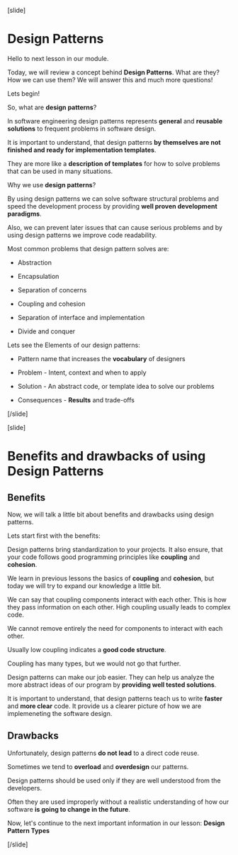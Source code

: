 [slide]

# Design Patterns

Hello to next lesson in our module.

Today, we will review a concept behind **Design Patterns**. What are they? How we can use them? We will answer this and much more questions!

Lets begin!

So, what are **design patterns**?

In software engineering design patterns represents **general** and **reusable solutions** to frequent problems in software design.

It is important to understand, that design patterns **by themselves are not finished and ready for implementation templates**.

They are more like a **description of templates** for how to solve problems that can be used in many situations.

Why we use **design patterns**?

By using design patterns we can solve software structural problems and speed the development process by providing **well proven development paradigms**.

Also, we can prevent later issues that can cause serious problems and by using design patterns we improve code readability.

Most common problems that design pattern solves are:

- Abstraction

- Encapsulation

- Separation of concerns 

- Coupling and cohesion

- Separation of interface and implementation

- Divide and conquer

Lets see the Elements of our design patterns:

- Pattern name that increases the **vocabulary** of designers

- Problem - Intent, context and when to apply

- Solution - An abstract code, or template idea to solve our problems

- Consequences - **Results** and trade-offs


[/slide]


[slide]

# Benefits and drawbacks of using Design Patterns

## Benefits

Now, we will talk a little bit about benefits and drawbacks using design patterns.

Lets start first with the benefits:

Design patterns bring standardization to your projects. It also ensure, that your code follows good programming principles like **coupling** and **cohesion**.

We learn in previous lessons the basics of **coupling** and **cohesion**, but today we will try to expand our knowledge a little bit.

We can say that coupling components interact with each other. This is how they pass information on each other. High coupling usually leads to complex code.

We cannot remove entirely the need for components to interact with each other.

Usually low coupling indicates a **good code structure**.

Coupling has many types, but we would not go that further.

Design patterns can make our job easier. They can help us analyze the more abstract ideas of our program by **providing well tested solutions**.

It is important to understand, that design patterns teach us to write **faster** and **more clear** code. It provide us a clearer picture of how we are implemeneting the software design.

## Drawbacks

Unfortunately, design patterns **do not lead** to a direct code reuse.

Sometimes we tend to **overload** and **overdesign** our patterns.

Design patterns should be used only if they are well understood from the developers.

Often they are used improperly without a realistic understanding of how our software **is going to change in the future**.

Now, let's continue to the next important information in our lesson: **Design Pattern Types**



[/slide]